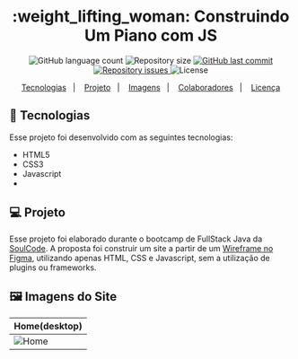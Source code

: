 <h1 align="center">
    :weight_lifting_woman: Construindo Um Piano com JS
</h1>
<p align="center">
  <img alt="GitHub language count" src="https://img.shields.io/github/languages/count/alvaroaxsmith/projeto-1-soulcode">

  <img alt="Repository size" src="https://img.shields.io/github/repo-size/alvaroaxsmith/projeto-1-soulcode">

  <a href="https://github.com/alvaroaxsmith/projeto-1-soulcode/main">
    <img alt="GitHub last commit" src="https://img.shields.io/github/last-commit/alvaroaxsmith/projeto-1-soulcode">
  </a>

  <a href="https://github.com/alvaroaxsmith/projeto-1-soulcode/issues">
    <img alt="Repository issues" src="https://img.shields.io/github/issues/alvaroaxsmith/projeto-1-soulcode">
  </a>

  <img alt="License" src="https://img.shields.io/badge/license-MIT-brightgreen">
</p>
<p align="center">
  <a href="#ancora1">Tecnologias</a>&nbsp;&nbsp;&nbsp;|&nbsp;&nbsp;&nbsp;
  <a href="#ancora2">Projeto</a>&nbsp;&nbsp;&nbsp;|&nbsp;&nbsp;&nbsp;
  <a href="#ancora3">Imagens</a>&nbsp;&nbsp;&nbsp;|&nbsp;&nbsp;&nbsp;
  <a href="#ancora4">Colaboradores</a>&nbsp;&nbsp;&nbsp;|&nbsp;&nbsp;&nbsp;
  <a href="#ancora5">Licença</a>
</p>

<a id="ancora1"></a>
## :rocket: Tecnologias 

Esse projeto foi desenvolvido com as seguintes tecnologias:
- HTML5
- CSS3
- Javascript
- 
<a id="ancora2"></a>
## 💻 Projeto
Esse projeto foi elaborado durante o bootcamp de FullStack Java da [SoulCode](https://soulcodeacademy.org/index.html). A proposta foi construir um site a partir de um [Wireframe no Figma](https://www.figma.com/file/K8m7ZQaPKDHkuDBzGoL8WU/Site?node-id=0%3A1), utilizando apenas HTML, CSS e Javascript, sem a utilização de plugins ou frameworks.

<a id="ancora3"></a>
## :framed_picture: Imagens do Site

| Home(desktop)  | 
|---|
| ![Home](https://raw.githubusercontent.com/alvaroaxsmith/projeto-1-soulcode/main/.github/images/desktop-home.jpeg)  | ![Planos](https://raw.githubusercontent.com/alvaroaxsmith/projeto-1-soulcode/main/.github/images/desktop-planos.jpeg)  | ![Localizacao](https://raw.githubusercontent.com/alvaroaxsmith/projeto-1-soulcode/main/.github/images/desktop-localizacao.jpeg)  | 
